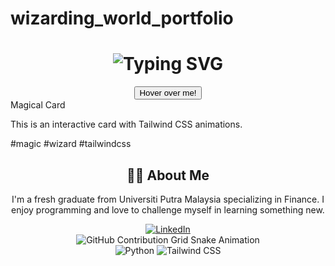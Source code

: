 # wizarding_world_portfolio
<div align="center">
    <h1>
        <img src="https://readme-typing-svg.herokuapp.com?font=Jetbrains+mono&size=40&duration=3000&color=33FF33&center=true&vCenter=true&width=1000&lines=Welcome+to+the+Wizarding+World;I'm+Emilia;A+Magical+Developer" alt="Typing SVG"/>
    </h1>
</div>

<div align="center">
    <button class="bg-blue-500 hover:bg-blue-700 text-white font-bold py-2 px-4 rounded">
        Hover over me!
    </button>
</div>

<div class="max-w-sm mx-auto bg-white shadow-lg rounded-lg overflow-hidden my-4">
    <div class="px-6 py-4">
        <div class="font-bold text-xl mb-2">Magical Card</div>
        <p class="text-gray-700 text-base">
            This is an interactive card with Tailwind CSS animations.
        </p>
    </div>
    <div class="px-6 pt-4 pb-2">
        <span class="inline-block bg-gray-200 rounded-full px-3 py-1 text-sm font-semibold text-gray-700 mr-2 mb-2">#magic</span>
        <span class="inline-block bg-gray-200 rounded-full px-3 py-1 text-sm font-semibold text-gray-700 mr-2 mb-2">#wizard</span>
        <span class="inline-block bg-gray-200 rounded-full px-3 py-1 text-sm font-semibold text-gray-700 mr-2 mb-2">#tailwindcss</span>
    </div>
</div>

<div align="center">
    <h2>🧙‍♂️ About Me</h2>
    <p>I'm a fresh graduate from Universiti Putra Malaysia specializing in Finance. I enjoy programming and love to challenge myself in learning something new.</p>
</div>

<div align="center">
    <a href="https://www.linkedin.com/in/[YourLinkedIn]/">
        <img src="https://img.shields.io/badge/LinkedIn-0077B5?style=for-the-badge&logo=linkedin&logoColor=white" alt="LinkedIn"/>
    </a>
</div>

<div align="center">
    <img src="https://raw.githubusercontent.com/[YourGitHub]/[YourGitHub]/output/github-contribution-grid-snake.svg" alt="GitHub Contribution Grid Snake Animation"/>
</div>

<div align="center">
    <img src="https://img.shields.io/badge/Python-3776AB?style=for-the-badge&logo=python&logoColor=white" alt="Python"/>
    <img src="https://img.shields.io/badge/Tailwind_CSS-38B2AC?style=for-the-badge&logo=tailwind-css&logoColor=white" alt="Tailwind CSS"/>
</div>

<link rel="stylesheet" type="text/css" href="styles.css">